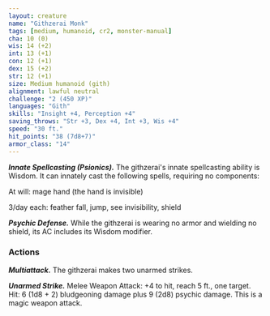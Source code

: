 ```yaml
---
layout: creature
name: "Githzerai Monk"
tags: [medium, humanoid, cr2, monster-manual]
cha: 10 (0)
wis: 14 (+2)
int: 13 (+1)
con: 12 (+1)
dex: 15 (+2)
str: 12 (+1)
size: Medium humanoid (gith)
alignment: lawful neutral
challenge: "2 (450 XP)"
languages: "Gith"
skills: "Insight +4, Perception +4"
saving_throws: "Str +3, Dex +4, Int +3, Wis +4"
speed: "30 ft."
hit_points: "38 (7d8+7)"
armor_class: "14"
---
```


***Innate Spellcasting (Psionics).*** The githzerai's innate spellcasting ability is Wisdom. It can innately cast the following spells, requiring no components:

At will: mage hand (the hand is invisible)

3/day each: feather fall, jump, see invisibility, shield

***Psychic Defense.*** While the githzerai is wearing no armor and wielding no shield, its AC includes its Wisdom modifier.

### Actions

***Multiattack.*** The githzerai makes two unarmed strikes.

***Unarmed Strike.*** Melee Weapon Attack: +4 to hit, reach 5 ft., one target. Hit: 6 (1d8 + 2) bludgeoning damage plus 9 (2d8) psychic damage. This is a magic weapon attack.